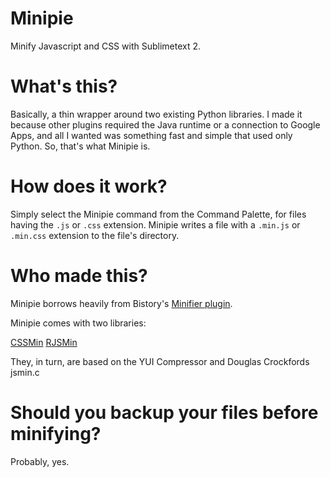 Minipie
=======

Minify Javascript and CSS with Sublimetext 2.

What's this?
============

Basically, a thin wrapper around two existing Python libraries. I made it because other plugins required the Java runtime or a connection to Google Apps, and all I wanted was something fast and simple that used only Python. So, that's what Minipie is.

How does it work?
=================

Simply select the Minipie command from the Command Palette, for files having the `.js` or `.css` extension. Minipie writes a file with a `.min.js` or `.min.css` extension to the file's directory.

Who made this?
==============

Minipie borrows heavily from Bistory's [Minifier plugin](https://github.com/bistory/Sublime-Minifier).

Minipie comes with two libraries:

[CSSMin](https://github.com/zacharyvoase/cssmin)
[RJSMin](http://opensource.perlig.de/rjsmin/)

They, in turn, are based on the YUI Compressor and Douglas Crockfords jsmin.c

Should you backup your files before minifying?
==============================================

Probably, yes.


